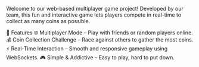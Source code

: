 Welcome to our web-based multiplayer game project! Developed by our team, this fun and interactive game lets players compete in real-time to collect as many coins as possible.

🎯 Features
🌐 Multiplayer Mode – Play with friends or random players online.
💰 Coin Collection Challenge – Race against others to gather the most coins.
⚡ Real-Time Interaction – Smooth and responsive gameplay using WebSockets.
🎮 Simple & Addictive – Easy to play, hard to put down.
